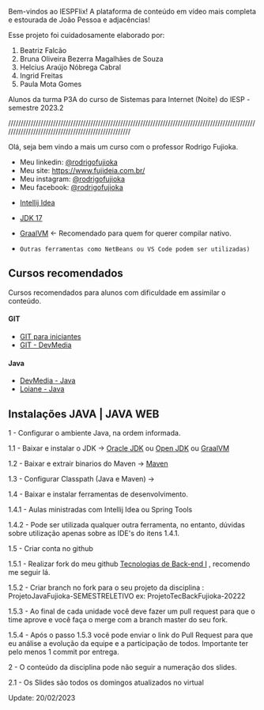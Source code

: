 Bem-vindos ao IESPFlix! A plataforma de conteúdo em vídeo mais completa e estourada de João Pessoa e adjacências!

Esse projeto foi cuidadosamente elaborado por:

1. Beatriz Falcão
2. Bruna Oliveira Bezerra Magalhães de Souza
3. Helcius Araújo Nóbrega Cabral
4. Ingrid Freitas
5. Paula Mota Gomes

Alunos da turma P3A do curso de Sistemas para Internet (Noite) do IESP - semestre 2023.2


////////////////////////////////////////////////////////////////////////////////////////////////////////////////////////////////////////////////////

Olá, seja bem vindo a mais um curso com o professor Rodrigo Fujioka.

* Meu linkedin: [@rodrigofujioka](https://www.linkedin.com/in/rfujioka/)  
* Meu site: https://www.fujideia.com.br/
* Meu instagram: [@rodrigofujioka](https://www.instagram.com/rodrigofujioka)
* Meu facebook: [@rodrigofujioka](https://www.facebook.com/rodrigofujioka)



- [Intellij Idea](https://www.jetbrains.com/idea/)
- [JDK 17](https://www.oracle.com/java/technologies/javase/jdk17-archive-downloads.html)
- [GraalVM](https://www.graalvm.org/downloads/)  <- Recomendado para quem for querer compilar nativo. 

- ```Outras ferramentas como NetBeans ou VS Code podem ser utilizadas)```

## Cursos recomendados

Cursos recomendados para alunos com dificuldade em assimilar o conteúdo.

#### GIT
- [GIT para iniciantes](https://www.udemy.com/git-e-github-para-iniciantes/)
- [GIT - DevMedia](https://www.devmedia.com.br/guia/git-e-github/37585)

#### Java
- [DevMedia - Java](https://www.devmedia.com.br/guia/programador-java/37809)
- [Loiane - Java](https://loiane.training/curso/java-basico)


## Instalações  JAVA | JAVA WEB


1 - Configurar o ambiente Java, na ordem informada.

1.1 - Baixar e instalar o JDK  ->
[Oracle JDK](https://www.oracle.com/technetwork/pt/java/javase/downloads/index.html)
ou
[Open JDK](https://openjdk.java.net/install/index.html)
ou
[GraalVM](https://www.graalvm.org/downloads/) 

1.2 - Baixar e extrair binarios do Maven ->
[Maven](https://maven.apache.org/download.cgi)

1.3 - Configurar Classpath (Java e Maven) ->

1.4 - Baixar e instalar ferramentas de desenvolvimento.

1.4.1 - Aulas ministradas com Intellij Idea ou Spring Tools

1.4.2 - Pode ser utilizada qualquer outra ferramenta, no entanto, dúvidas sobre
utilização apenas sobre as IDE's do itens 1.4.1.

1.5 - Criar conta no github

1.5.1 - Realizar fork do meu github [Tecnologias de Back-end I](https://github.com/rodrigofujioka/tecback) , recomendo me seguir lá.

1.5.2 - Criar branch no fork para o seu projeto da disciplina :  ProjetoJavaFujioka-SEMESTRELETIVO ex: ProjetoTecBackFujioka-20222

1.5.3 - Ao final de cada unidade você deve fazer um pull request para que o time aprove e você faça o merge com a branch master do seu fork. 

1.5.4 - Após o passo 1.5.3 você pode enviar o link do Pull Request para que eu análise a evolução da equipe e a participação de todos. Importante ter pelo menos 1 commit por entrega. 

2 - O conteúdo da disciplina pode não seguir a numeração dos slides.

2.1 - Os Slides são todos os domingos atualizados no virtual

Update: 20/02/2023



